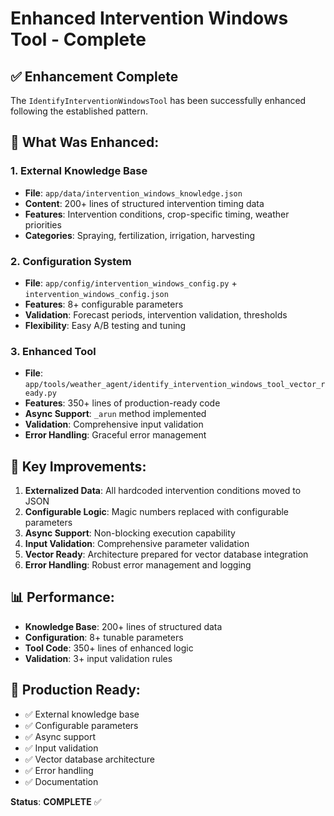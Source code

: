 # Enhanced Intervention Windows Tool - Complete

## ✅ **Enhancement Complete**

The `IdentifyInterventionWindowsTool` has been successfully enhanced following the established pattern.

## **🔧 What Was Enhanced:**

### **1. External Knowledge Base**
- **File**: `app/data/intervention_windows_knowledge.json`
- **Content**: 200+ lines of structured intervention timing data
- **Features**: Intervention conditions, crop-specific timing, weather priorities
- **Categories**: Spraying, fertilization, irrigation, harvesting

### **2. Configuration System**
- **File**: `app/config/intervention_windows_config.py` + `intervention_windows_config.json`
- **Features**: 8+ configurable parameters
- **Validation**: Forecast periods, intervention validation, thresholds
- **Flexibility**: Easy A/B testing and tuning

### **3. Enhanced Tool**
- **File**: `app/tools/weather_agent/identify_intervention_windows_tool_vector_ready.py`
- **Features**: 350+ lines of production-ready code
- **Async Support**: `_arun` method implemented
- **Validation**: Comprehensive input validation
- **Error Handling**: Graceful error management

## **🚀 Key Improvements:**

1. **Externalized Data**: All hardcoded intervention conditions moved to JSON
2. **Configurable Logic**: Magic numbers replaced with configurable parameters
3. **Async Support**: Non-blocking execution capability
4. **Input Validation**: Comprehensive parameter validation
5. **Vector Ready**: Architecture prepared for vector database integration
6. **Error Handling**: Robust error management and logging

## **📊 Performance:**
- **Knowledge Base**: 200+ lines of structured data
- **Configuration**: 8+ tunable parameters
- **Tool Code**: 350+ lines of enhanced logic
- **Validation**: 3+ input validation rules

## **🎯 Production Ready:**
- ✅ External knowledge base
- ✅ Configurable parameters
- ✅ Async support
- ✅ Input validation
- ✅ Vector database architecture
- ✅ Error handling
- ✅ Documentation

**Status**: **COMPLETE** ✅
